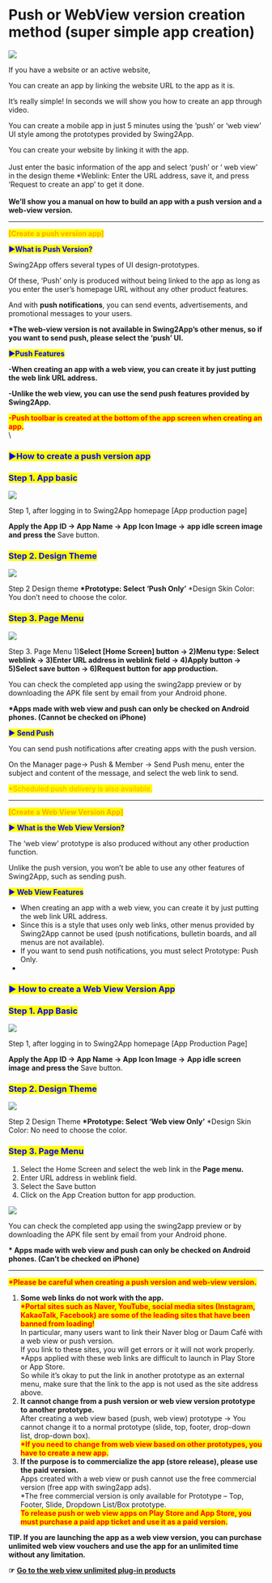# Push or WebView version creation method (super simple app creation)

![](https://support.swing2app.com/wp-content/uploads/2018/12/push\_webview.png)

If you have a website or an active website,

You can create an app by linking the website URL to the app as it is.&#x20;

It’s really simple! In seconds we will show you how to create an app through video.

You can create a mobile app in just 5 minutes using the ‘push’ or ‘web view’ UI style among the prototypes provided by Swing2App.&#x20;

You can create your website by linking it with the app. \
\
Just enter the basic information of the app and select ‘push’ or ‘ web view’ in the design theme \*Weblink: Enter the URL address, save it, and press ‘Request to create an app’ to get it done.\
\
**We’ll show you a manual on how to build an app with a push version and a web-view version.**

***

<mark style="color:orange;">**\[Create a push version app]**</mark>&#x20;

<mark style="color:blue;">**▶What is Push Version?**</mark>

Swing2App offers several types of UI design-prototypes.&#x20;

Of these, ‘Push’ only is produced without being linked to the app as long as you enter the user’s homepage URL without any other product features.&#x20;

And with **push notifications**, you can send events, advertisements, and promotional messages to your users.

**\*The web-view version is not available in Swing2App’s other menus, so if you want to send push, please select the ‘push’ UI.**



<mark style="color:blue;">**▶Push Features**</mark>

**-When creating an app with a web view, you can create it by just putting the web link URL address.**

**-Unlike the web view, you can use the send push features provided by Swing2App.**

<mark style="color:red;">**-Push toolbar is created at the bottom of the app screen when creating an app.**</mark> \
\


### <mark style="color:blue;">**▶How to create a push version app**</mark>

### <mark style="color:blue;">**Step 1. App basic**</mark>

![](https://support.swing2app.com/wp-content/uploads/2018/12/make15.png)

Step 1, after logging in to Swing2App homepage \[App production page]

**Apply the App ID → App Name → App Icon Image →**  **app idle screen image** **and press the** Save button.&#x20;



### <mark style="color:blue;">**Step 2. Design Theme**</mark>

![](https://support.swing2app.com/wp-content/uploads/2018/12/make16.png)

Step 2 Design theme **\*Prototype: Select ‘Push Only’**   \*Design Skin Color: You don’t need to choose the color.&#x20;



### <mark style="color:blue;">**Step 3. Page Menu**</mark>

![](https://support.swing2app.com/wp-content/uploads/2018/12/make18.png)

Step 3. Page Menu  1)**Select \[Home Screen] button → 2)Menu type: Select weblink → 3)Enter URL address in weblink field → 4)Apply button → 5)Select save button → 6)Request button for app production.**

You can check the completed app using the swing2app preview or by downloading the APK file sent by email from your Android phone.

**\*Apps made with web view and push can only be checked on Android phones. (Cannot be checked on iPhone)**



<mark style="color:blue;">**▶ Send Push**</mark>

You can send push notifications after creating apps with the push version.

On the Manager page→ Push & Member → Send Push menu, enter the subject and content of the message, and select the web link to send.&#x20;

<mark style="color:orange;">\*Scheduled push delivery is also available.</mark>&#x20;

***

<mark style="color:orange;">**\[Create a Web View Version App]**</mark>



<mark style="color:blue;">**▶ What is the Web View Version?**</mark>

The ‘web view’ prototype is also produced without any other production function.&#x20;

Unlike the push version, you won’t be able to use any other features of Swing2App, such as sending push.&#x20;



<mark style="color:blue;">**▶ Web View Features**</mark>

* When creating an app with a web view, you can create it by just putting the web link URL address.
* Since this is a style that uses only web links, other menus provided by Swing2App cannot be used (push notifications, bulletin boards, and all menus are not available).
* If you want to send push notifications, you must select Prototype: Push Only.&#x20;
*

### <mark style="color:blue;">**▶ How to create a Web View Version App**</mark>

### <mark style="color:blue;">**Step 1. App Basic**</mark>

![](https://support.swing2app.com/wp-content/uploads/2018/12/make15.png)

Step 1, after logging in to Swing2App homepage \[App Production Page]

**Apply the App ID → App Name → App Icon Image →**  **App idle screen image** **and press the** Save button.&#x20;



### <mark style="color:blue;">**Step 2. Design Theme**</mark>

![](https://support.swing2app.com/wp-content/uploads/2018/12/make17.png)

Step 2 Design Theme **\*Prototype: Select ‘Web view Only’**  \*Design Skin Color: No need to choose the color.&#x20;



### <mark style="color:blue;">**Step 3. Page Menu**</mark>

1. Select the Home Screen and select the web link in the **Page menu.**
2. Enter URL address in weblink field.
3. Select the Save button
4. Click on the App Creation button for app production.

![](https://support.swing2app.com/wp-content/uploads/2018/12/make18.png)

You can check the completed app using the swing2app preview or by downloading the APK file sent by email from your Android phone.

**\* Apps made with web view and push can only be checked on Android phones. (Can’t be checked on iPhone)**

***

<mark style="color:red;">**\*Please be careful when creating a push version and web-view version.**</mark>

1. **Some web links do not work with the app.**\
   <mark style="color:red;">**\*Portal sites such as Naver, YouTube, social media sites (Instagram, KakaoTalk, Facebook) are some of the leading sites that have been banned from loading!**</mark>\
   In particular, many users want to link their Naver blog or Daum Café with a web view or push version.\
   If you link to these sites, you will get errors or it will not work properly.\
   \*Apps applied with these web links are difficult to launch in Play Store or App Store.\
   So while it’s okay to put the link in another prototype as an external menu, make sure that the link to the app is not used as the site address above.
2. **It cannot change from a push version or web view version prototype to another prototype.**\
   After creating a web view based (push, web view) prototype → You cannot change it to a normal prototype (slide, top, footer, drop-down list, drop-down box).\
   <mark style="color:red;">**\*If you need to change from web view based on other prototypes, you have to create a new app.**</mark>
3. **If the purpose is to commercialize the app (store release), please use the paid version.**\
   Apps created with a web view or push cannot use the free commercial version (free app with swing2app ads).\
   \*The free commercial version is only available for Prototype – Top, Footer, Slide, Dropdown List/Box prototype.\
   <mark style="color:red;">**To release push or web view apps on Play Store and App Store, you must purchase a paid app ticket and use it as a paid version.**</mark>&#x20;

**TIP.  If you are launching the app as a web view version, you can purchase unlimited web view vouchers and use the app for an unlimited time without any limitation.**&#x20;

**☞**   [**Go to the web view unlimited plug-in products**](../../appmanage/pay/webview-unlimited.md)
